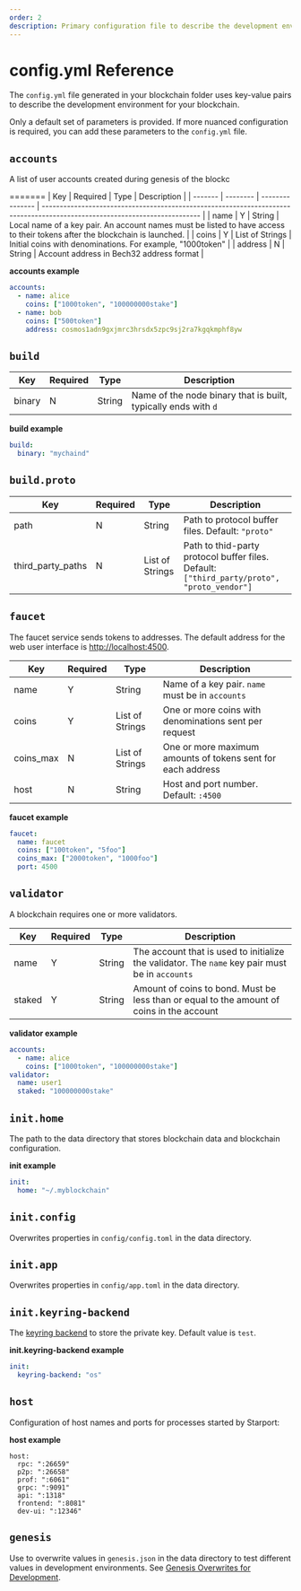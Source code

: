 ```yaml
---
order: 2
description: Primary configuration file to describe the development environment for your blockchain.
---
```


# config.yml Reference

The `config.yml` file generated in your blockchain folder uses key-value pairs to describe the development environment for your blockchain.

Only a default set of parameters is provided. If more nuanced configuration is required, you can add these parameters to the `config.yml` file.


## `accounts`

A list of user accounts created during genesis of the blockc

=======
| Key     | Required | Type            | Description                                                                                                                |
| ------- | -------- | --------------- | -------------------------------------------------------------------------------------------------------------------------- |
| name    | Y        | String          | Local name of a key pair. An account names must be listed to have access to their tokens after the blockchain is launched. |
| coins   | Y        | List of Strings | Initial coins with denominations. For example, "1000token"                                                                 |
| address | N        | String          | Account address in Bech32 address format                                                                                   |

**accounts example**

```yaml
accounts:
  - name: alice
    coins: ["1000token", "100000000stake"]
  - name: bob
    coins: ["500token"]
    address: cosmos1adn9gxjmrc3hrsdx5zpc9sj2ra7kgqkmphf8yw
```

## `build`

Key    | Required | Type   | Description
------ | -------- | ------ | --------------------------------------------------------------
binary | N        | String | Name of the node binary that is built, typically ends with `d`

**build example**

```yaml
build:
  binary: "mychaind"
```

## `build.proto`

Key               | Required | Type            | Description
----------------- | -------- | --------------- | ------------------------------------------------------------------------------------------
path              | N        | String          | Path to protocol buffer files. Default: `"proto"`
third_party_paths | N        | List of Strings | Path to thid-party protocol buffer files. Default: `["third_party/proto", "proto_vendor"]`

## `faucet`

The faucet service sends tokens to addresses. The default address for the web user interface is <http://localhost:4500>.

Key       | Required | Type            | Description
--------- | -------- | --------------- | -----------------------------------------------------------
name      | Y        | String          | Name of a key pair. `name` must be in `accounts`
coins     | Y        | List of Strings | One or more coins with denominations sent per request
coins_max | N        | List of Strings | One or more maximum amounts of tokens sent for each address
host      | N        | String          | Host and port number. Default: `:4500`

**faucet example**

```yaml
faucet:
  name: faucet
  coins: ["100token", "5foo"]
  coins_max: ["2000token", "1000foo"]
  port: 4500
```

## `validator`

A blockchain requires one or more validators.

Key    | Required | Type   | Description
------ | -------- | ------ | -----------------------------------------------------------------------------------------------
name   | Y        | String | The account that is used to initialize the validator. The `name` key pair must be in `accounts`
staked | Y        | String | Amount of coins to bond. Must be less than or equal to the amount of coins in the account

**validator example**

```yaml
accounts:
  - name: alice
    coins: ["1000token", "100000000stake"]
validator:
  name: user1
  staked: "100000000stake"
```

## `init.home`

The path to the data directory that stores blockchain data and blockchain configuration.

**init example**

```yaml
init:
  home: "~/.myblockchain"
```

## `init.config`

Overwrites properties in `config/config.toml` in the data directory.

## `init.app`

Overwrites properties in `config/app.toml` in the data directory.

## `init.keyring-backend`

The [keyring backend](https://docs.cosmos.network/master/run-node/keyring.html) to store the private key. Default value is `test`.

**init.keyring-backend example**

```yaml
init:
  keyring-backend: "os"
```

## `host`

Configuration of host names and ports for processes started by Starport:

**host example**

```
host:
  rpc: ":26659"
  p2p: ":26658"
  prof: ":6061"
  grpc: ":9091"
  api: ":1318"
  frontend: ":8081"
  dev-ui: ":12346"
```

## `genesis`

Use to overwrite values in `genesis.json` in the data directory to test different values in development environments. See [Genesis Overwrites for Development](https://docs.starport.network/configure/genesis.html).
